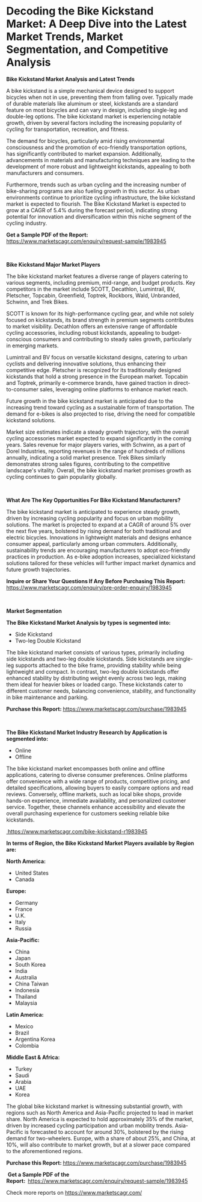 <p><h1>Decoding the Bike Kickstand Market: A Deep Dive into the Latest Market Trends, Market Segmentation, and Competitive Analysis</h1></p><p><strong>Bike Kickstand Market Analysis and Latest Trends</strong></p>
<p><p>A bike kickstand is a simple mechanical device designed to support bicycles when not in use, preventing them from falling over. Typically made of durable materials like aluminum or steel, kickstands are a standard feature on most bicycles and can vary in design, including single-leg and double-leg options. The bike kickstand market is experiencing notable growth, driven by several factors including the increasing popularity of cycling for transportation, recreation, and fitness.</p><p>The demand for bicycles, particularly amid rising environmental consciousness and the promotion of eco-friendly transportation options, has significantly contributed to market expansion. Additionally, advancements in materials and manufacturing techniques are leading to the development of more robust and lightweight kickstands, appealing to both manufacturers and consumers.</p><p>Furthermore, trends such as urban cycling and the increasing number of bike-sharing programs are also fueling growth in this sector. As urban environments continue to prioritize cycling infrastructure, the bike kickstand market is expected to flourish. The Bike Kickstand Market is expected to grow at a CAGR of 5.4% during the forecast period, indicating strong potential for innovation and diversification within this niche segment of the cycling industry.</p></p>
<p><strong>Get a Sample PDF of the Report:&nbsp;</strong> <a href="https://www.marketscagr.com/enquiry/request-sample/1983945?utm_campaign=1868&utm_medium=2&utm_source=Github&utm_content=ia&utm_term=06022025&utm_id=bike-kickstand">https://www.marketscagr.com/enquiry/request-sample/1983945</a></p>
<p>&nbsp;</p>
<p><strong>Bike Kickstand Major Market Players</strong></p>
<p><p>The bike kickstand market features a diverse range of players catering to various segments, including premium, mid-range, and budget products. Key competitors in the market include SCOTT, Decathlon, Lumintrail, BV, Pletscher, Topcabin, Greenfield, Toptrek, Rockbors, Wald, Unbranded, Schwinn, and Trek Bikes.</p><p>SCOTT is known for its high-performance cycling gear, and while not solely focused on kickstands, its brand strength in premium segments contributes to market visibility. Decathlon offers an extensive range of affordable cycling accessories, including robust kickstands, appealing to budget-conscious consumers and contributing to steady sales growth, particularly in emerging markets.</p><p>Lumintrail and BV focus on versatile kickstand designs, catering to urban cyclists and delivering innovative solutions, thus enhancing their competitive edge. Pletscher is recognized for its traditionally designed kickstands that hold a strong presence in the European market. Topcabin and Toptrek, primarily e-commerce brands, have gained traction in direct-to-consumer sales, leveraging online platforms to enhance market reach.</p><p>Future growth in the bike kickstand market is anticipated due to the increasing trend toward cycling as a sustainable form of transportation. The demand for e-bikes is also projected to rise, driving the need for compatible kickstand solutions.</p><p>Market size estimates indicate a steady growth trajectory, with the overall cycling accessories market expected to expand significantly in the coming years. Sales revenue for major players varies, with Schwinn, as a part of Dorel Industries, reporting revenues in the range of hundreds of millions annually, indicating a solid market presence. Trek Bikes similarly demonstrates strong sales figures, contributing to the competitive landscape's vitality. Overall, the bike kickstand market promises growth as cycling continues to gain popularity globally.</p></p>
<p>&nbsp;</p>
<p><strong>What Are The Key Opportunities For Bike Kickstand Manufacturers?</strong></p>
<p><p>The bike kickstand market is anticipated to experience steady growth, driven by increasing cycling popularity and focus on urban mobility solutions. The market is projected to expand at a CAGR of around 5% over the next five years, bolstered by rising demand for both traditional and electric bicycles. Innovations in lightweight materials and designs enhance consumer appeal, particularly among urban commuters. Additionally, sustainability trends are encouraging manufacturers to adopt eco-friendly practices in production. As e-bike adoption increases, specialized kickstand solutions tailored for these vehicles will further impact market dynamics and future growth trajectories.</p></p>
<p><strong>Inquire or Share Your Questions If Any Before Purchasing This Report:</strong> <a href="https://www.marketscagr.com/enquiry/pre-order-enquiry/1983945?utm_campaign=1868&utm_medium=2&utm_source=Github&utm_content=ia&utm_term=06022025&utm_id=bike-kickstand">https://www.marketscagr.com/enquiry/pre-order-enquiry/1983945</a></p>
<p>&nbsp;</p>
<p><strong>Market Segmentation</strong></p>
<p><strong>The Bike Kickstand Market Analysis by types is segmented into:</strong></p>
<p><ul><li>Side Kickstand</li><li>Two-leg Double Kickstand</li></ul></p>
<p><p>The bike kickstand market consists of various types, primarily including side kickstands and two-leg double kickstands. Side kickstands are single-leg supports attached to the bike frame, providing stability while being lightweight and compact. In contrast, two-leg double kickstands offer enhanced stability by distributing weight evenly across two legs, making them ideal for heavier bikes or loaded cargo. These kickstands cater to different customer needs, balancing convenience, stability, and functionality in bike maintenance and parking.</p></p>
<p><strong>Purchase this Report:&nbsp;</strong><a href="https://www.marketscagr.com/purchase/1983945?utm_campaign=1868&utm_medium=2&utm_source=Github&utm_content=ia&utm_term=06022025&utm_id=bike-kickstand">https://www.marketscagr.com/purchase/1983945</a></p>
<p>&nbsp;</p>
<p><strong>The Bike Kickstand Market Industry Research by Application is segmented into:</strong></p>
<p><ul><li>Online</li><li>Offline</li></ul></p>
<p><p>The bike kickstand market encompasses both online and offline applications, catering to diverse consumer preferences. Online platforms offer convenience with a wide range of products, competitive pricing, and detailed specifications, allowing buyers to easily compare options and read reviews. Conversely, offline markets, such as local bike shops, provide hands-on experience, immediate availability, and personalized customer service. Together, these channels enhance accessibility and elevate the overall purchasing experience for customers seeking reliable bike kickstands.</p></p>
<p><a href="https://www.marketscagr.com/bike-kickstand-r1983945?utm_campaign=1868&utm_medium=2&utm_source=Github&utm_content=ia&utm_term=06022025&utm_id=bike-kickstand">&nbsp;https://www.marketscagr.com/bike-kickstand-r1983945</a></p>
<p><strong>In terms of Region, the Bike Kickstand Market Players available by Region are:</strong></p>
<p>
    <p> <strong> North America: </strong>
        <ul>
            <li>United States</li>
            <li>Canada</li>
        </ul>
        </p> 
    <p> <strong> Europe: </strong>
        <ul>
            <li>Germany</li>
            <li>France</li>
            <li>U.K.</li>
            <li>Italy</li>
            <li>Russia</li>
        </ul>
        </p> 
    <p> <strong> Asia-Pacific: </strong>
        <ul>
            <li>China</li>
            <li>Japan</li>
            <li>South Korea</li>
            <li>India</li>
            <li>Australia</li>
            <li>China Taiwan</li>
            <li>Indonesia</li>
            <li>Thailand</li>
            <li>Malaysia</li>
        </ul>
        </p> 
    <p> <strong> Latin America: </strong>
        <ul>
            <li>Mexico</li>
            <li>Brazil</li>
            <li>Argentina Korea</li>
            <li>Colombia</li>
        </ul>
        </p> 
    <p> <strong> Middle East & Africa: </strong>
        <ul>
            <li>Turkey</li>
            <li>Saudi</li>
            <li>Arabia</li>
            <li>UAE</li>
            <li>Korea</li>
        </ul>
    </p>
    </p>
<p><p>The global bike kickstand market is witnessing substantial growth, with regions such as North America and Asia-Pacific projected to lead in market share. North America is expected to hold approximately 35% of the market, driven by increased cycling participation and urban mobility trends. Asia-Pacific is forecasted to account for around 30%, bolstered by the rising demand for two-wheelers. Europe, with a share of about 25%, and China, at 10%, will also contribute to market growth, but at a slower pace compared to the aforementioned regions.</p></p>
<p><strong>Purchase this Report: </strong><a href="https://www.marketscagr.com/purchase/1983945?utm_campaign=1868&utm_medium=2&utm_source=Github&utm_content=ia&utm_term=06022025&utm_id=bike-kickstand">https://www.marketscagr.com/purchase/1983945</a></p>
<p>&nbsp;<strong>Get a Sample PDF of the Report:&nbsp;&nbsp;</strong><a href="https://www.marketscagr.com/enquiry/request-sample/1983945?utm_campaign=1868&utm_medium=2&utm_source=Github&utm_content=ia&utm_term=06022025&utm_id=bike-kickstand">https://www.marketscagr.com/enquiry/request-sample/1983945</a></p>
<p><strong></strong></p>
<p>Check more reports on <a href="https://www.marketscagr.com/?utm_campaign=1868&utm_medium=2&utm_source=Github&utm_content=ia&utm_term=06022025&utm_id=bike-kickstand">https://www.marketscagr.com/</a></p>